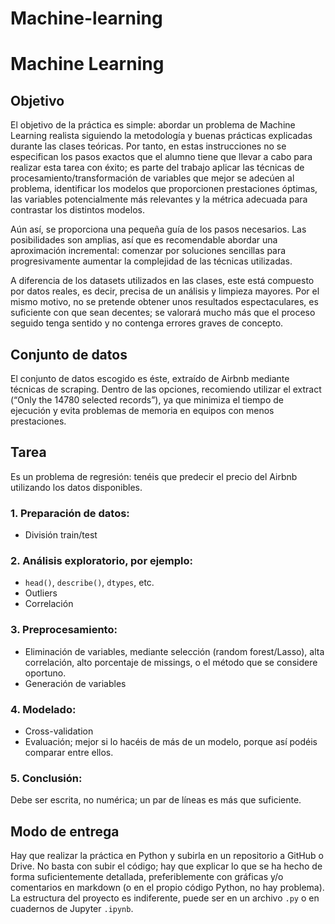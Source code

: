 # Machine-learning
# Machine Learning

## Objetivo
El objetivo de la práctica es simple: abordar un problema de Machine Learning realista siguiendo la metodología y buenas prácticas explicadas durante las clases teóricas. Por tanto, en estas instrucciones no se especifican los pasos exactos que el alumno tiene que llevar a cabo para realizar esta tarea con éxito; es parte del trabajo aplicar las técnicas de procesamiento/transformación de variables que mejor se adecúen al problema, identificar los modelos que proporcionen prestaciones óptimas, las variables potencialmente más relevantes y la métrica adecuada para contrastar los distintos modelos. 

Aún así, se proporciona una pequeña guía de los pasos necesarios. Las posibilidades son amplias, así que es recomendable abordar una aproximación incremental: comenzar por soluciones sencillas para progresivamente aumentar la complejidad de las técnicas utilizadas.

A diferencia de los datasets utilizados en las clases, este está compuesto por datos reales, es decir, precisa de un análisis y limpieza mayores. Por el mismo motivo, no se pretende obtener unos resultados espectaculares, es suficiente con que sean decentes; se valorará mucho más que el proceso seguido tenga sentido y no contenga errores graves de concepto.

## Conjunto de datos
El conjunto de datos escogido es éste, extraído de Airbnb mediante técnicas de scraping. Dentro de las opciones, recomiendo utilizar el extract (“Only the 14780 selected records”), ya que minimiza el tiempo de ejecución y evita problemas de memoria en equipos con menos prestaciones.

## Tarea
Es un problema de regresión: tenéis que predecir el precio del Airbnb utilizando los datos disponibles.

### 1. Preparación de datos:
- División train/test

### 2. Análisis exploratorio, por ejemplo:
- `head()`, `describe()`, `dtypes`, etc.
- Outliers
- Correlación

### 3. Preprocesamiento:
- Eliminación de variables, mediante selección (random forest/Lasso), alta correlación, alto porcentaje de missings, o el método que se considere oportuno.
- Generación de variables

### 4. Modelado:
- Cross-validation
- Evaluación; mejor si lo hacéis de más de un modelo, porque así podéis comparar entre ellos.

### 5. Conclusión:
Debe ser escrita, no numérica; un par de líneas es más que suficiente.

## Modo de entrega
Hay que realizar la práctica en Python y subirla en un repositorio a GitHub o Drive. No basta con subir el código; hay que explicar lo que se ha hecho de forma suficientemente detallada, preferiblemente con gráficas y/o comentarios en markdown (o en el propio código Python, no hay problema). La estructura del proyecto es indiferente, puede ser en un archivo `.py` o en cuadernos de Jupyter `.ipynb`.
